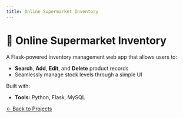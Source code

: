 ```yaml
---
title: Online Supermarket Inventory
---
```


# 🛒 Online Supermarket Inventory

A Flask-powered inventory management web app that allows users to:
- **Search**, **Add**, **Edit**, and **Delete** product records
- Seamlessly manage stock levels through a simple UI

Built with:
- **Tools:** Python, Flask, MySQL

[← Back to Projects](gallery.md)
